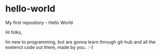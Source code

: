 # hello-world
My first repository - Hello World

Hi folks,

Im new to programming, but are gonna learn through git-hub and all the exelenct code out there, made by you.. :-) 
